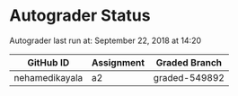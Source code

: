 # Autograder Status
Autograder last run at: September 22, 2018 at 14:20

| GitHub ID | Assignment | Graded Branch |
|-----------|------------|---------------|
| nehamedikayala | a2 | graded-549892 | 
